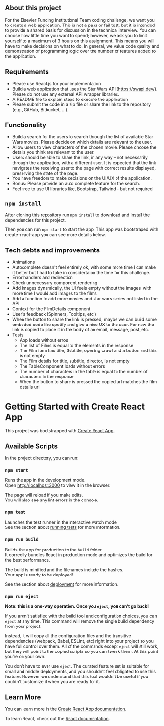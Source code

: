 ## About this project

For the Elsevier Funding Institutional Team coding challenge, we want you to create a web application. This is not a pass or fail test, but it is intended to provide a shared basis for discussion in the technical interview. You can choose how little time you want to spend; however, we ask you to limit yourself to a maximum of 3 hours on this assignment. This means you will have to make decisions on what to do. In general, we value code quality and demonstration of programming logic over the number of features added to the application.

## Requirements

-   Please use React.js for your implementation
-   Build a web application that uses the Star Wars API (https://swapi.dev/). Please do not use any external API wrapper libraries.
-   A README file to explain steps to execute the application
-   Please submit the code in a zip file or share the link to the repository (e.g., GitHub, Bitbucket, …).

## Functionality

-   Build a search for the users to search through the list of available Star Wars movies. Please decide on which details are relevant to the user.
-   Allow users to view characters of the chosen movie. Please choose the details you think are relevant to the user.
-   Users should be able to share the link, in any way – not necessarily through the application, with a different user. It is expected that the link navigates the receiving user to the page with correct results displayed, preserving the state of the page.
-   You have freedom to make decisions on the UI/UX of the application.
-   Bonus: Please provide an auto complete feature for the search.
-   Feel free to use UI libraries like, Bootstrap, Tailwind - but not required

## `npm install`

After cloning this repository run `npm install` to download and install the dependencies for this project.

Then you can run `npm start` to start the app. This app was bootstraped with create-react-app you can see more details below.

## Tech debts and improvements

-   Animations
-   Autocomplete doesn't feel entirely ok, with some more time I can make it better but I had to take
    in considertaion the time for this challenge.
-   Error handlers and redirection
-   Check unnecessary component rendering
-   Add images dynamically, the UI feels empty without the images, with more time I would add images to
    the films
-   Add a function to add more movies and star wars series not listed in the API
-   Context for the FilmDetails component
-   User's feedback (Spinners, Tooltips, etc.)
-   When the button to share the link is pressed, maybe we can build some embeded code like spotify and give a nice UX to the user. For now the link is copied to place it in the body of an email, message, post, etc.
-   Tests
    -   App loads without erros
    -   The list of Films is equal to the elements in the response
    -   The Film item has title, Subtitle, opening crawl and a button and this is not empty
    -   The Film details for title, subtitle, director, is not empty
    -   The TableComponent loads without errors
    -   The number of characters in the table is equal to the number of characters in the response
    -   When the button to share is pressed the copied url matches the film details url

# Getting Started with Create React App

This project was bootstrapped with [Create React App](https://github.com/facebook/create-react-app).

## Available Scripts

In the project directory, you can run:

### `npm start`

Runs the app in the development mode.\
Open [http://localhost:3000](http://localhost:3000) to view it in the browser.

The page will reload if you make edits.\
You will also see any lint errors in the console.

### `npm test`

Launches the test runner in the interactive watch mode.\
See the section about [running tests](https://facebook.github.io/create-react-app/docs/running-tests) for more information.

### `npm run build`

Builds the app for production to the `build` folder.\
It correctly bundles React in production mode and optimizes the build for the best performance.

The build is minified and the filenames include the hashes.\
Your app is ready to be deployed!

See the section about [deployment](https://facebook.github.io/create-react-app/docs/deployment) for more information.

### `npm run eject`

**Note: this is a one-way operation. Once you `eject`, you can’t go back!**

If you aren’t satisfied with the build tool and configuration choices, you can `eject` at any time. This command will remove the single build dependency from your project.

Instead, it will copy all the configuration files and the transitive dependencies (webpack, Babel, ESLint, etc) right into your project so you have full control over them. All of the commands except `eject` will still work, but they will point to the copied scripts so you can tweak them. At this point you’re on your own.

You don’t have to ever use `eject`. The curated feature set is suitable for small and middle deployments, and you shouldn’t feel obligated to use this feature. However we understand that this tool wouldn’t be useful if you couldn’t customize it when you are ready for it.

## Learn More

You can learn more in the [Create React App documentation](https://facebook.github.io/create-react-app/docs/getting-started).

To learn React, check out the [React documentation](https://reactjs.org/).
